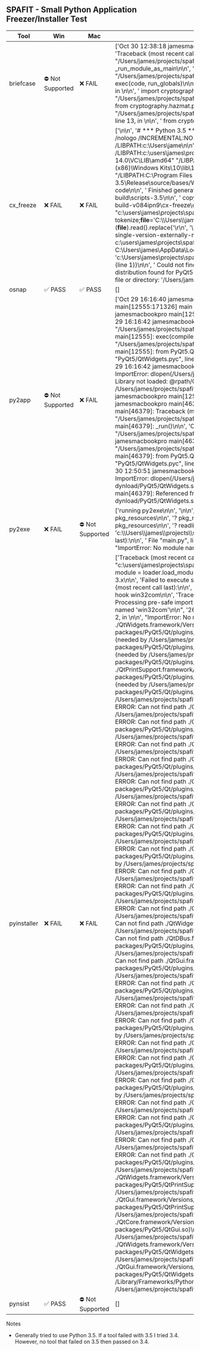 ## SPAFIT - Small Python Application Freezer/Installer Test ##
| Tool | Win | Mac | Issue |
|------|-----|-----|-------|
| briefcase | :no_entry: Not Supported | :x: FAIL | ['Oct 30 12:38:18 jamesmacbookpro com.apple.xpc.launchd[1] (co.abel.main.368672[35315]): Service exited with abnormal code: 1\n\n', 'Traceback (most recent call last):\n\n', '  File "/Users/james/projects/spafit/test_briefcase_mac/macOS/main.app/Contents/Resources/python/lib/python3.5/runpy.py", line 184, in _run_module_as_main\n\n', '    "__main__", mod_spec)\n\n', '  File "/Users/james/projects/spafit/test_briefcase_mac/macOS/main.app/Contents/Resources/python/lib/python3.5/runpy.py", line 85, in _run_code\n\n', '    exec(code, run_globals)\n\n', '  File "/Users/james/projects/spafit/test_briefcase_mac/macOS/main.app/Contents/Resources/app/main/app.py", line 6, in <module>\n\n', '    import cryptography.fernet\n\n', '  File "/Users/james/projects/spafit/test_briefcase_mac/macOS/main.app/Contents/Resources/app_packages/cryptography/fernet.py", line 17, in <module>\n\n', '    from cryptography.hazmat.primitives import hashes, padding\n\n', '  File "/Users/james/projects/spafit/test_briefcase_mac/macOS/main.app/Contents/Resources/app_packages/cryptography/hazmat/primitives/padding.py", line 13, in <module>\n\n', '    from cryptography.hazmat.bindings._padding import lib\n\n', "ImportError: No module named '_cffi_backend'\n\n"] |
| cx_freeze | :x: FAIL | :x: FAIL | ['\n\n', '# *** Python 3.5 ***\n\n', '\n\n', '    Win32GUI.c\n\n', '    C:\\Program Files (x86)\\Microsoft Visual Studio 14.0\\VC\\BIN\\x86_amd64\\link.exe /nologo /INCREMENTAL:NO /LTCG /MANIFEST:EMBED,ID=1 /LIBPATH:c:\\users\\james\\projects\\spafit\\test_cx_freeze\\venv\\libs /LIBPATH:c:\\Users\\jame\n\n', 's\\AppData\\Local\\Programs\\Python\\Python35\\libs /LIBPATH:c:\\Users\\james\\AppData\\Local\\Programs\\Python\\Python35 /LIBPATH:c:\\users\\james\\projects\\spafit\\test_cx_freeze\\venv\\PCbuild\\amd64 "/LIBPATH:C:\\Program Files (x86)\\Micr\n\n', 'osoft Visual Studio 14.0\\VC\\LIB\\amd64" "/LIBPATH:C:\\Program Files (x86)\\Microsoft Visual Studio 14.0\\VC\\ATLMFC\\LIB\\amd64" "/LIBPATH:C:\\Program Files (x86)\\Windows Kits\\10\\lib\\10.0.10586.0\\ucrt\\x64" "/LIBPATH:C:\\Program F\n\n', 'iles (x86)\\Windows Kits\\NETFXSDK\\4.6.1\\lib\\um\\x64" "/LIBPATH:C:\\Program Files (x86)\\Windows Kits\\10\\lib\\10.0.10586.0\\um\\x64" user32.lib build\\temp.win-amd64-3.5\\Release\\source/bases/Win32GUI.obj /OUT:build\\lib.win-amd64-\n\n', '3.5\\cx_Freeze\\bases\\Win32GUI.exe /MANIFEST\n\n', '    Generating code\n\n', '    Finished generating code\n\n', '    running build_scripts\n\n', '    creating build\\scripts-3.5\n\n', '    copying and adjusting cxfreeze -> build\\scripts-3.5\n\n', '    copying and adjusting cxfreeze-quickstart -> build\\scripts-3.5\n\n', "    error: file 'C:\\Users\\james\\AppData\\Local\\Temp\\pip-build-v084ipn9\\cx-freeze\\cxfreeze-postinstall' does not exist\n\n", '\n\n', '    ----------------------------------------\n\n', 'Command "c:\\users\\james\\projects\\spafit\\test_cx_freeze\\venv\\scripts\\python.exe -u -c "import setuptools, tokenize;__file__=\'C:\\\\Users\\\\james\\\\AppData\\\\Local\\\\Temp\\\\pip-build-v084ipn9\\\\cx-freeze\\\\setup.py\';exec(compile(ge\n\n', 'tattr(tokenize, \'open\', open)(__file__).read().replace(\'\\r\\n\', \'\\n\'), __file__, \'exec\'))" install --record C:\\Users\\james\\AppData\\Local\\Temp\\pip-cmdndupo-record\\install-record.txt --single-version-externally-managed --co\n\n', 'mpile --install-headers c:\\users\\james\\projects\\spafit\\test_cx_freeze\\venv\\include\\site\\python3.5\\cx-freeze" failed with error code 1 in C:\\Users\\james\\AppData\\Local\\Temp\\pip-build-v084ipn9\\cx-freeze\\\n\n', '\n\n', '\n\n', '# *** Python 3.4 ***\n\n', '\n\n', 'c:\\Users\\james\\projects\\spafit\\test_cx_freeze>venv\\Scripts\\pip3.exe install -U -r requirements.txt\n\n', 'Collecting PyQt5 (from -r requirements.txt (line 1))\n\n', '  Could not find a version that satisfies the requirement PyQt5 (from -r requirements.txt (line 1)) (from versions: )\n\n', 'No matching distribution found for PyQt5 (from -r requirements.txt (line 1))\n\n', '\n\n', 'c:\\Users\\james\\projects\\spafit\\test_cx_freeze>\n', "error: [Errno 2] No such file or directory: '/Users/james/projects/spafit/test_cx_freeze_mac/venv/lib/QtCore.framework/Versions/5/QtCore'\n\n"] |
| osnap | :white_check_mark: PASS | :white_check_mark: PASS | [] |
| py2app | :no_entry: Not Supported | :x: FAIL | ['Oct 29 16:16:40 jamesmacbookpro main[12555]: main Error\n\n', 'Oct 29 16:16:40 jamesmacbookpro main[12555]: 2016-10-29 16:16:40.767 main[12555:171326] main Error\n\n', 'Oct 29 16:16:42 jamesmacbookpro main[12555]: Traceback (most recent call last):\n\n', 'Oct 29 16:16:42 jamesmacbookpro main[12555]:   File "/Users/james/projects/spafit/test_py2app/dist/main.app/Contents/Resources/__boot__.py", line 351, in <module>\n\n', 'Oct 29 16:16:42 jamesmacbookpro main[12555]:     _run()\n\n', 'Oct 29 16:16:42 jamesmacbookpro main[12555]:   File "/Users/james/projects/spafit/test_py2app/dist/main.app/Contents/Resources/__boot__.py", line 336, in _run\n\n', "Oct 29 16:16:42 jamesmacbookpro main[12555]:     exec(compile(source, path, 'exec'), globals(), globals())\n\n", 'Oct 29 16:16:42 jamesmacbookpro main[12555]:   File "/Users/james/projects/spafit/test_py2app/dist/main.app/Contents/Resources/main.py", line 4, in <module>\n\n', 'Oct 29 16:16:42 jamesmacbookpro main[12555]:     from PyQt5.QtWidgets import QApplication, QLabel\n\n', 'Oct 29 16:16:42 jamesmacbookpro main[12555]:   File "PyQt5/QtWidgets.pyc", line 14, in <module>\n\n', 'Oct 29 16:16:42 jamesmacbookpro main[12555]:   File "PyQt5/QtWidgets.pyc", line 10, in __load\n\n', 'Oct 29 16:16:42 jamesmacbookpro main[12555]:   File "imp.pyc", line 342, in load_dynamic\n\n', 'Oct 29 16:16:42 jamesmacbookpro main[12555]: ImportError: dlopen(/Users/james/projects/spafit/test_py2app/dist/main.app/Contents/Resources/lib/python3.5/lib-dynload/PyQt5/QtWidgets.so, 2): Library not loaded: @rpath/QtWidgets.framework/Versions/5/QtWidgets\n\n', 'Oct 29 16:16:42 jamesmacbookpro main[12555]:   Referenced from: /Users/james/projects/spafit/test_py2app/dist/main.app/Contents/Resources/lib/python3.5/lib-dynload/PyQt5/QtWidgets.so\n\n', 'Oct 29 16:16:42 jamesmacbookpro main[12555]:   Reason: image not found\n\n', 'Oct 30 12:48:33 jamesmacbookpro main[46379]: main Error\n\n', 'Oct 30 12:48:33 jamesmacbookpro main[46379]: 2016-10-30 12:48:33.404 main[46379:614753] main Error\n\n', 'Oct 30 12:50:51 jamesmacbookpro main[46379]: Traceback (most recent call last):\n\n', 'Oct 30 12:50:51 jamesmacbookpro main[46379]:   File "/Users/james/projects/spafit/test_py2app_mac/dist/main.app/Contents/Resources/__boot__.py", line 351, in <module>\n\n', 'Oct 30 12:50:51 jamesmacbookpro main[46379]:     _run()\n\n', 'Oct 30 12:50:51 jamesmacbookpro main[46379]:   File "/Users/james/projects/spafit/test_py2app_mac/dist/main.app/Contents/Resources/__boot__.py", line 336, in _run\n\n', "Oct 30 12:50:51 jamesmacbookpro main[46379]:     exec(compile(source, path, 'exec'), globals(), globals())\n\n", 'Oct 30 12:50:51 jamesmacbookpro main[46379]:   File "/Users/james/projects/spafit/test_py2app_mac/dist/main.app/Contents/Resources/main.py", line 4, in <module>\n\n', 'Oct 30 12:50:51 jamesmacbookpro main[46379]:     from PyQt5.QtWidgets import QApplication, QLabel\n\n', 'Oct 30 12:50:51 jamesmacbookpro main[46379]:   File "PyQt5/QtWidgets.pyc", line 14, in <module>\n\n', 'Oct 30 12:50:51 jamesmacbookpro main[46379]:   File "PyQt5/QtWidgets.pyc", line 10, in __load\n\n', 'Oct 30 12:50:51 jamesmacbookpro main[46379]:   File "imp.pyc", line 342, in load_dynamic\n\n', 'Oct 30 12:50:51 jamesmacbookpro main[46379]: ImportError: dlopen(/Users/james/projects/spafit/test_py2app_mac/dist/main.app/Contents/Resources/lib/python3.5/lib-dynload/PyQt5/QtWidgets.so, 2): Library not loaded: @rpath/QtWidgets.framework/Versions/5/QtWidgets\n\n', 'Oct 30 12:50:51 jamesmacbookpro main[46379]:   Referenced from: /Users/james/projects/spafit/test_py2app_mac/dist/main.app/Contents/Resources/lib/python3.5/lib-dynload/PyQt5/QtWidgets.so\n\n', 'Oct 30 12:50:51 jamesmacbookpro main[46379]:   Reason: image not found\n\n'] |
| py2exe | :x: FAIL | :no_entry: Not Supported | ['running py2exe\n\n', '\n\n', '  4 missing Modules                  \n\n', '  ------------------                 \n\n', '? pkg_resources.extern.appdirs        imported from pkg_resources\n\n', '? pkg_resources.extern.packaging      imported from pkg_resources\n\n', '? pkg_resources.extern.six            imported from pkg_resources\n\n', '? readline                            imported from cmd, code, pdb\n\n', "Building 'dist\\main.exe'.\n\n", "error: [Errno 2] No such file or directory: 'c:\\\\Users\\\\james\\\\projects\\\\spafit\\\\test_py2exe\\\\venv\\\\lib\\\\site-packages\\\\py2exe\\\\run_w-py3.5-win-amd64.exe'\n", 'Traceback (most recent call last):\n\n', '  File "main.py", line 4, in <module>\n\n', '  File "c:\\python34\\lib\\site-packages\\zipextimporter.py", line 109, in load_module\n\n', '    self.get_data)\n\n', "ImportError: No module named 'sip'\n\n"] |
| pyinstaller | :x: FAIL | :x: FAIL | ['Traceback (most recent call last):\n\n', '  File "lib\\site-packages\\PyInstaller\\loader\\rthooks\\pyi_rth_qt5plugins.py", line 46, in <module>\n\n', '  File "c:\\users\\james\\projects\\spafit\\test_pyinstaller\\venv\\lib\\site-packages\\PyInstaller\\loader\\pyimod03_importers.py", line 573, in load_module\n\n', '    module = loader.load_module(fullname)\n\n', 'ImportError: DLL load failed: The specified procedure could not be found.\n\n', 'PyInstaller Bootloader 3.x\n\n', 'Failed to execute script pyi_rth_qt5plugins\n\n', '\n\n', '2547 INFO: Processing pre-safe import module hook   win32com\n\n', 'Traceback (most recent call last):\n\n', '  File "<string>", line 2, in <module>\n\n', "ImportError: No module named 'win32com'\n\n", '2590 INFO: Processing pre-safe import module hook   win32com\n\n', 'Traceback (most recent call last):\n\n', '  File "<string>", line 2, in <module>\n\n', "ImportError: No module named 'win32com'\n\n", '2630 INFO: Processing pre-safe import module hook   win32com\n\n', 'Traceback (most recent call last):\n\n', '  File "<string>", line 2, in <module>\n\n', "ImportError: No module named 'win32com'\n\n", '2670 INFO: Processing pre-safe import module hook   win32com\n\n', 'Traceback (most recent call last):\n\n', '  File "<string>", line 2, in <module>\n\n', "ImportError: No module named 'win32com'\n\n", '\n\n', '3507 INFO: Looking for dynamic libraries\n\n', '3509 ERROR: Can not find path ./QtWidgets.framework/Versions/5/QtWidgets (needed by /Users/james/projects/spafit/test_pyinstaller_mac/venv/lib/python3.5/site-packages/PyQt5/Qt/plugins/printsupport/libcocoaprintersupport.dylib)\n\n', '3509 ERROR: Can not find path ./QtCore.framework/Versions/5/QtCore (needed by /Users/james/projects/spafit/test_pyinstaller_mac/venv/lib/python3.5/site-packages/PyQt5/Qt/plugins/printsupport/libcocoaprintersupport.dylib)\n\n', '3509 ERROR: Can not find path ./QtGui.framework/Versions/5/QtGui (needed by /Users/james/projects/spafit/test_pyinstaller_mac/venv/lib/python3.5/site-packages/PyQt5/Qt/plugins/printsupport/libcocoaprintersupport.dylib)\n\n', '3509 ERROR: Can not find path ./QtPrintSupport.framework/Versions/5/QtPrintSupport (needed by /Users/james/projects/spafit/test_pyinstaller_mac/venv/lib/python3.5/site-packages/PyQt5/Qt/plugins/printsupport/libcocoaprintersupport.dylib)\n\n', '3511 ERROR: Can not find path ./QtCore.framework/Versions/5/QtCore (needed by /Users/james/projects/spafit/test_pyinstaller_mac/venv/lib/python3.5/site-packages/PyQt5/Qt/plugins/imageformats/libqwbmp.dylib)\n\n', '3511 ERROR: Can not find path ./QtGui.framework/Versions/5/QtGui (needed by /Users/james/projects/spafit/test_pyinstaller_mac/venv/lib/python3.5/site-packages/PyQt5/Qt/plugins/imageformats/libqwbmp.dylib)\n\n', '3513 ERROR: Can not find path ./QtCore.framework/Versions/5/QtCore (needed by /Users/james/projects/spafit/test_pyinstaller_mac/venv/lib/python3.5/site-packages/PyQt5/Qt/plugins/imageformats/libqtiff.dylib)\n\n', '3513 ERROR: Can not find path ./QtGui.framework/Versions/5/QtGui (needed by /Users/james/projects/spafit/test_pyinstaller_mac/venv/lib/python3.5/site-packages/PyQt5/Qt/plugins/imageformats/libqtiff.dylib)\n\n', '3515 ERROR: Can not find path ./QtDBus.framework/Versions/5/QtDBus (needed by /Users/james/projects/spafit/test_pyinstaller_mac/venv/lib/python3.5/site-packages/PyQt5/Qt/plugins/platforms/libqminimal.dylib)\n\n', '3515 ERROR: Can not find path ./QtCore.framework/Versions/5/QtCore (needed by /Users/james/projects/spafit/test_pyinstaller_mac/venv/lib/python3.5/site-packages/PyQt5/Qt/plugins/platforms/libqminimal.dylib)\n\n', '3515 ERROR: Can not find path ./QtGui.framework/Versions/5/QtGui (needed by /Users/james/projects/spafit/test_pyinstaller_mac/venv/lib/python3.5/site-packages/PyQt5/Qt/plugins/platforms/libqminimal.dylib)\n\n', '3517 ERROR: Can not find path ./QtCore.framework/Versions/5/QtCore (needed by /Users/james/projects/spafit/test_pyinstaller_mac/venv/lib/python3.5/site-packages/PyQt5/Qt/plugins/imageformats/libqico.dylib)\n\n', '3517 ERROR: Can not find path ./QtGui.framework/Versions/5/QtGui (needed by /Users/james/projects/spafit/test_pyinstaller_mac/venv/lib/python3.5/site-packages/PyQt5/Qt/plugins/imageformats/libqico.dylib)\n\n', '3519 ERROR: Can not find path ./QtCore.framework/Versions/5/QtCore (needed by /Users/james/projects/spafit/test_pyinstaller_mac/venv/lib/python3.5/site-packages/PyQt5/Qt/plugins/imageformats/libqicns.dylib)\n\n', '3519 ERROR: Can not find path ./QtGui.framework/Versions/5/QtGui (needed by /Users/james/projects/spafit/test_pyinstaller_mac/venv/lib/python3.5/site-packages/PyQt5/Qt/plugins/imageformats/libqicns.dylib)\n\n', '3520 ERROR: Can not find path ./QtCore.framework/Versions/5/QtCore (needed by /Users/james/projects/spafit/test_pyinstaller_mac/venv/lib/python3.5/site-packages/PyQt5/Qt/plugins/imageformats/libqjpeg.dylib)\n\n', '3521 ERROR: Can not find path ./QtGui.framework/Versions/5/QtGui (needed by /Users/james/projects/spafit/test_pyinstaller_mac/venv/lib/python3.5/site-packages/PyQt5/Qt/plugins/imageformats/libqjpeg.dylib)\n\n', '3522 ERROR: Can not find path ./QtCore.framework/Versions/5/QtCore (needed by /Users/james/projects/spafit/test_pyinstaller_mac/venv/lib/python3.5/site-packages/PyQt5/Qt/plugins/imageformats/libqdds.dylib)\n\n', '3522 ERROR: Can not find path ./QtGui.framework/Versions/5/QtGui (needed by /Users/james/projects/spafit/test_pyinstaller_mac/venv/lib/python3.5/site-packages/PyQt5/Qt/plugins/imageformats/libqdds.dylib)\n\n', '3524 ERROR: Can not find path ./QtWidgets.framework/Versions/5/QtWidgets (needed by /Users/james/projects/spafit/test_pyinstaller_mac/venv/lib/python3.5/site-packages/PyQt5/Qt/plugins/imageformats/libqsvg.dylib)\n\n', '3524 ERROR: Can not find path ./QtCore.framework/Versions/5/QtCore (needed by /Users/james/projects/spafit/test_pyinstaller_mac/venv/lib/python3.5/site-packages/PyQt5/Qt/plugins/imageformats/libqsvg.dylib)\n\n', '3524 ERROR: Can not find path ./QtGui.framework/Versions/5/QtGui (needed by /Users/james/projects/spafit/test_pyinstaller_mac/venv/lib/python3.5/site-packages/PyQt5/Qt/plugins/imageformats/libqsvg.dylib)\n\n', '3524 ERROR: Can not find path ./QtSvg.framework/Versions/5/QtSvg (needed by /Users/james/projects/spafit/test_pyinstaller_mac/venv/lib/python3.5/site-packages/PyQt5/Qt/plugins/imageformats/libqsvg.dylib)\n\n', '3528 ERROR: Can not find path ./QtPrintSupport.framework/Versions/5/QtPrintSupport (needed by /Users/james/projects/spafit/test_pyinstaller_mac/venv/lib/python3.5/site-packages/PyQt5/Qt/plugins/platforms/libqcocoa.dylib)\n\n', '3528 ERROR: Can not find path ./QtWidgets.framework/Versions/5/QtWidgets (needed by /Users/james/projects/spafit/test_pyinstaller_mac/venv/lib/python3.5/site-packages/PyQt5/Qt/plugins/platforms/libqcocoa.dylib)\n\n', '3528 ERROR: Can not find path ./QtDBus.framework/Versions/5/QtDBus (needed by /Users/james/projects/spafit/test_pyinstaller_mac/venv/lib/python3.5/site-packages/PyQt5/Qt/plugins/platforms/libqcocoa.dylib)\n\n', '3528 ERROR: Can not find path ./QtCore.framework/Versions/5/QtCore (needed by /Users/james/projects/spafit/test_pyinstaller_mac/venv/lib/python3.5/site-packages/PyQt5/Qt/plugins/platforms/libqcocoa.dylib)\n\n', '3528 ERROR: Can not find path ./QtGui.framework/Versions/5/QtGui (needed by /Users/james/projects/spafit/test_pyinstaller_mac/venv/lib/python3.5/site-packages/PyQt5/Qt/plugins/platforms/libqcocoa.dylib)\n\n', '3530 ERROR: Can not find path ./QtCore.framework/Versions/5/QtCore (needed by /Users/james/projects/spafit/test_pyinstaller_mac/venv/lib/python3.5/site-packages/PyQt5/Qt/plugins/imageformats/libqtga.dylib)\n\n', '3530 ERROR: Can not find path ./QtGui.framework/Versions/5/QtGui (needed by /Users/james/projects/spafit/test_pyinstaller_mac/venv/lib/python3.5/site-packages/PyQt5/Qt/plugins/imageformats/libqtga.dylib)\n\n', '3532 ERROR: Can not find path ./QtDBus.framework/Versions/5/QtDBus (needed by /Users/james/projects/spafit/test_pyinstaller_mac/venv/lib/python3.5/site-packages/PyQt5/Qt/plugins/imageformats/libqmacjp2.dylib)\n\n', '3532 ERROR: Can not find path ./QtCore.framework/Versions/5/QtCore (needed by /Users/james/projects/spafit/test_pyinstaller_mac/venv/lib/python3.5/site-packages/PyQt5/Qt/plugins/imageformats/libqmacjp2.dylib)\n\n', '3532 ERROR: Can not find path ./QtGui.framework/Versions/5/QtGui (needed by /Users/james/projects/spafit/test_pyinstaller_mac/venv/lib/python3.5/site-packages/PyQt5/Qt/plugins/imageformats/libqmacjp2.dylib)\n\n', '3534 ERROR: Can not find path ./QtDBus.framework/Versions/5/QtDBus (needed by /Users/james/projects/spafit/test_pyinstaller_mac/venv/lib/python3.5/site-packages/PyQt5/Qt/plugins/platforms/libqoffscreen.dylib)\n\n', '3534 ERROR: Can not find path ./QtCore.framework/Versions/5/QtCore (needed by /Users/james/projects/spafit/test_pyinstaller_mac/venv/lib/python3.5/site-packages/PyQt5/Qt/plugins/platforms/libqoffscreen.dylib)\n\n', '3535 ERROR: Can not find path ./QtGui.framework/Versions/5/QtGui (needed by /Users/james/projects/spafit/test_pyinstaller_mac/venv/lib/python3.5/site-packages/PyQt5/Qt/plugins/platforms/libqoffscreen.dylib)\n\n', '3538 ERROR: Can not find path ./QtCore.framework/Versions/5/QtCore (needed by /Users/james/projects/spafit/test_pyinstaller_mac/venv/lib/python3.5/site-packages/PyQt5/Qt/plugins/imageformats/libqgif.dylib)\n\n', '3538 ERROR: Can not find path ./QtGui.framework/Versions/5/QtGui (needed by /Users/james/projects/spafit/test_pyinstaller_mac/venv/lib/python3.5/site-packages/PyQt5/Qt/plugins/imageformats/libqgif.dylib)\n\n', '3541 ERROR: Can not find path ./QtWidgets.framework/Versions/5/QtWidgets (needed by /Users/james/projects/spafit/test_pyinstaller_mac/venv/lib/python3.5/site-packages/PyQt5/Qt/plugins/iconengines/libqsvgicon.dylib)\n\n', '3541 ERROR: Can not find path ./QtCore.framework/Versions/5/QtCore (needed by /Users/james/projects/spafit/test_pyinstaller_mac/venv/lib/python3.5/site-packages/PyQt5/Qt/plugins/iconengines/libqsvgicon.dylib)\n\n', '3541 ERROR: Can not find path ./QtGui.framework/Versions/5/QtGui (needed by /Users/james/projects/spafit/test_pyinstaller_mac/venv/lib/python3.5/site-packages/PyQt5/Qt/plugins/iconengines/libqsvgicon.dylib)\n\n', '3541 ERROR: Can not find path ./QtSvg.framework/Versions/5/QtSvg (needed by /Users/james/projects/spafit/test_pyinstaller_mac/venv/lib/python3.5/site-packages/PyQt5/Qt/plugins/iconengines/libqsvgicon.dylib)\n\n', '3543 ERROR: Can not find path ./QtCore.framework/Versions/5/QtCore (needed by /Users/james/projects/spafit/test_pyinstaller_mac/venv/lib/python3.5/site-packages/PyQt5/Qt/plugins/imageformats/libqwebp.dylib)\n\n', '3543 ERROR: Can not find path ./QtGui.framework/Versions/5/QtGui (needed by /Users/james/projects/spafit/test_pyinstaller_mac/venv/lib/python3.5/site-packages/PyQt5/Qt/plugins/imageformats/libqwebp.dylib)\n\n', '3546 ERROR: Can not find path ./QtCore.framework/Versions/5/QtCore (needed by /Users/james/projects/spafit/test_pyinstaller_mac/venv/lib/python3.5/site-packages/PyQt5/QtCore.so)\n\n', '3550 ERROR: Can not find path ./QtWidgets.framework/Versions/5/QtWidgets (needed by /Users/james/projects/spafit/test_pyinstaller_mac/venv/lib/python3.5/site-packages/PyQt5/QtPrintSupport.so)\n\n', '3550 ERROR: Can not find path ./QtCore.framework/Versions/5/QtCore (needed by /Users/james/projects/spafit/test_pyinstaller_mac/venv/lib/python3.5/site-packages/PyQt5/QtPrintSupport.so)\n\n', '3550 ERROR: Can not find path ./QtGui.framework/Versions/5/QtGui (needed by /Users/james/projects/spafit/test_pyinstaller_mac/venv/lib/python3.5/site-packages/PyQt5/QtPrintSupport.so)\n\n', '3550 ERROR: Can not find path ./QtPrintSupport.framework/Versions/5/QtPrintSupport (needed by /Users/james/projects/spafit/test_pyinstaller_mac/venv/lib/python3.5/site-packages/PyQt5/QtPrintSupport.so)\n\n', '3553 ERROR: Can not find path ./QtCore.framework/Versions/5/QtCore (needed by /Users/james/projects/spafit/test_pyinstaller_mac/venv/lib/python3.5/site-packages/PyQt5/QtGui.so)\n\n', '3553 ERROR: Can not find path ./QtGui.framework/Versions/5/QtGui (needed by /Users/james/projects/spafit/test_pyinstaller_mac/venv/lib/python3.5/site-packages/PyQt5/QtGui.so)\n\n', '3656 ERROR: Can not find path ./QtWidgets.framework/Versions/5/QtWidgets (needed by /Users/james/projects/spafit/test_pyinstaller_mac/venv/lib/python3.5/site-packages/PyQt5/QtWidgets.so)\n\n', '3657 ERROR: Can not find path ./QtCore.framework/Versions/5/QtCore (needed by /Users/james/projects/spafit/test_pyinstaller_mac/venv/lib/python3.5/site-packages/PyQt5/QtWidgets.so)\n\n', '3657 ERROR: Can not find path ./QtGui.framework/Versions/5/QtGui (needed by /Users/james/projects/spafit/test_pyinstaller_mac/venv/lib/python3.5/site-packages/PyQt5/QtWidgets.so)\n\n', '3661 INFO: Looking for eggs\n\n', '3661 INFO: Using Python library /Library/Frameworks/Python.framework/Versions/3.5/Python\n\n', '3677 INFO: Warnings written to /Users/james/projects/spafit/test_pyinstaller_mac/build/main/warnmain.txt\n\n', '\n\n'] |
| pynsist | :white_check_mark: PASS | :no_entry: Not Supported | [] |

Notes
- Generally tried to use Python 3.5.  If a tool failed with 3.5 I tried 3.4.  However, no tool that failed on 3.5 then passed on 3.4.
    
